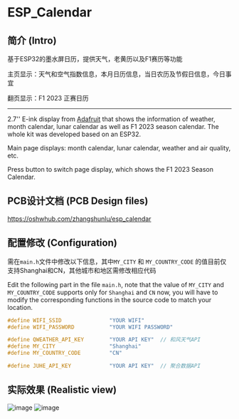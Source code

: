 # ESP_Calendar

## 简介 (Intro)
基于ESP32的墨水屏日历，提供天气，老黄历以及F1赛历等功能

主页显示：天气和空气指数信息，本月日历信息，当日农历及节假日信息，今日事宜

翻页显示：F1 2023 正赛日历

----

2.7'' E-ink display from [Adafruit](https://www.adafruit.com/product/4098) that shows the information of weather, month calendar, lunar calendar as well as F1 2023 season calendar. The whole kit was developed based on an ESP32.

Main page displays: month calendar, lunar calendar, weather and air quality, etc.

Press button to switch page display, which shows the F1 2023 Season Calendar.

## PCB设计文档 (PCB Design files)
https://oshwhub.com/zhangshunlu/esp_calendar

## 配置修改 (Configuration)
需在`main.h`文件中修改以下信息，其中`MY_CITY` 和 `MY_COUNTRY_CODE` 的值目前仅支持Shanghai和CN，其他城市和地区需修改相应代码

Edit the following part in the file `main.h`, note that the value of `MY_CITY` and `MY_COUNTRY_CODE` supports only for `Shanghai` and `CN` now, you will have to modify the corresponding functions in the source code to match your location.
```c
#define WIFI_SSID               "YOUR WIFI"
#define WIFI_PASSWORD           "YOUR WIFI PASSWORD"

#define QWEATHER_API_KEY        "YOUR API KEY"  // 和风天气API
#define MY_CITY                 "Shanghai"
#define MY_COUNTRY_CODE         "CN"

#define JUHE_API_KEY            "YOUR API KEY"  // 聚合数据API
```

## 实际效果 (Realistic view)
![image](https://user-images.githubusercontent.com/27411560/233379606-f2571505-afa2-466f-8786-9120ef67537a.png)
![image](https://user-images.githubusercontent.com/27411560/233378725-484a5d8b-4667-4cab-806c-7171c48d94b4.png)

